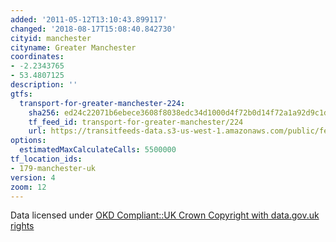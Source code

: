 ```yaml
---
added: '2011-05-12T13:10:43.899117'
changed: '2018-08-17T15:08:40.842730'
cityid: manchester
cityname: Greater Manchester
coordinates:
- -2.2343765
- 53.4807125
description: ''
gtfs:
  transport-for-greater-manchester-224:
    sha256: ed24c22071b6ebece3608f8038edc34d1000d4f72b0d14f72a1a92d9c1dbfecb
    tf_feed_id: transport-for-greater-manchester/224
    url: https://transitfeeds-data.s3-us-west-1.amazonaws.com/public/feeds/transport-for-greater-manchester/224/20180815/gtfs.zip
options:
  estimatedMaxCalculateCalls: 5500000
tf_location_ids:
- 179-manchester-uk
version: 4
zoom: 12
---
```


Data licensed under [OKD Compliant::UK Crown Copyright with data.gov.uk rights](http://datagm.org.uk/package/gtfs-schedule-data)

